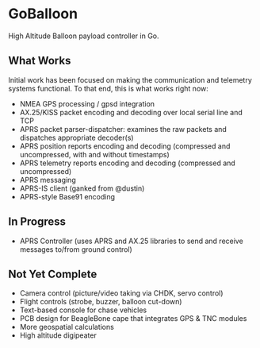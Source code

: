 GoBalloon
=========

High Altitude Balloon payload controller in Go.   

What Works
----------
Initial work has been focused on making the communication and telemetry systems functional.  To that end, this is what works right now:

* NMEA GPS processing / gpsd integration
* AX.25/KISS packet encoding and decoding over local serial line and TCP
* APRS packet parser-dispatcher: examines the raw packets and dispatches appropriate decoder(s)
* APRS position reports encoding and decoding (compressed and uncompressed, with and without timestamps)
* APRS telemetry reports encoding and decoding (compressed and uncompressed)
* APRS messaging
* APRS-IS client (ganked from @dustin)
* APRS-style Base91 encoding

In Progress
-----------
* APRS Controller (uses APRS and AX.25 libraries to send and receive messages to/from ground control)

Not Yet Complete
----------------
* Camera control (picture/video taking via CHDK, servo control)
* Flight controls (strobe, buzzer, balloon cut-down)
* Text-based console for chase vehicles
* PCB design for BeagleBone cape that integrates GPS & TNC modules
* More geospatial calculations
* High altitude digipeater

